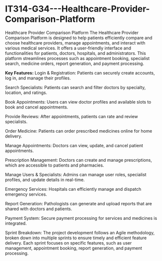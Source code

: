# IT314-G34---Healthcare-Provider-Comparison-Platform
Healthcare Provider Comparison Platform
The Healthcare Provider Comparison Platform is designed to help patients efficiently compare and choose healthcare providers, manage appointments, and interact with various medical services. It offers a user-friendly interface and functionalities for patients, doctors, hospitals, and administrators. This platform streamlines processes such as appointment booking, specialist search, medicine orders, report generation, and payment processing.

**Key Features:**
Login & Registration: Patients can securely create accounts, log in, and manage their profiles.

Search Specialists: Patients can search and filter doctors by specialty, location, and ratings.

Book Appointments: Users can view doctor profiles and available slots to book and cancel appointments.

Provide Reviews: After appointments, patients can rate and review specialists.

Order Medicine: Patients can order prescribed medicines online for home delivery.

Manage Appointments: Doctors can view, update, and cancel patient appointments.

Prescription Management: Doctors can create and manage prescriptions, which are accessible to patients and pharmacies.

Manage Users & Specialists: Admins can manage user roles, specialist profiles, and update details in real-time.

Emergency Services: Hospitals can efficiently manage and dispatch emergency services.

Report Generation: Pathologists can generate and upload reports that are shared with doctors and patients.

Payment System: Secure payment processing for services and medicines is integrated.

Sprint Breakdown: The project development follows an Agile methodology, broken down into multiple sprints to ensure timely and efficient feature delivery. Each sprint focuses on specific features, such as user management, appointment booking, report generation, and payment processing​.
